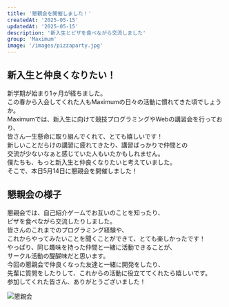 ```yaml
---
title: '懇親会を開催しました！'
createdAt: '2025-05-15'
updatedAt: '2025-05-15'
description: '新入生とピザを食べながら交流しました'
group: 'Maximum'
image: '/images/pizzaparty.jpg'
---
```


## 新入生と仲良くなりたい！
新学期が始まり1ヶ月が経ちました。  
この春から入会してくれた人もMaximumの日々の活動に慣れてきた頃でしょうか。  
Maximumでは、新入生に向けて競技プログラミングやWebの講習会を行っており、  
皆さん一生懸命に取り組んでくれて、とても嬉しいです！  
新しいことだらけの講習に疲れてきたり、講習ばっかりで仲間との  
交流が少ないなぁと感じていた人もいたかもしれません。  
僕たちも、もっと新入生と仲良くなりたいと考えていました。  
そこで、本日5月14日に懇親会を開催しました！

## 懇親会の様子
懇親会では、自己紹介ゲームでお互いのことを知ったり、  
ピザを食べながら交流したりしました。  
皆さんのこれまでのプログラミング経験や、  
これからやってみたいことを聞くことができて、とても楽しかったです！  
やっぱり、同じ趣味を持った仲間と一緒に活動できることが、  
サークル活動の醍醐味だと思います。  
今回の懇親会で仲良くなった友達と一緒に開発をしたり、  
先輩に質問をしたりして、これからの活動に役立ててくれたら嬉しいです。  
参加してくれた皆さん、ありがとうございました！  

![懇親会](/images/pizzaparty.jpg)